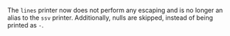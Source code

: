 The `lines` printer now does not perform any escaping and is no longer an alias to
the `ssv` printer. Additionally, nulls are skipped, instead of being printed
as `-`.
